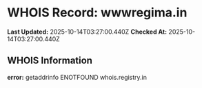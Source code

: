 # WHOIS Record: wwwregima.in

**Last Updated:** 2025-10-14T03:27:00.440Z
**Checked At:** 2025-10-14T03:27:00.440Z

## WHOIS Information

**error:** getaddrinfo ENOTFOUND whois.registry.in

